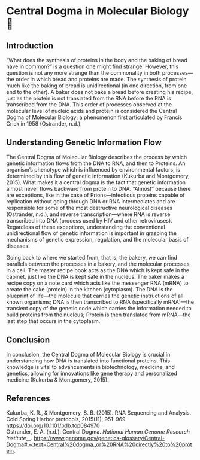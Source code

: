 # Central Dogma in Molecular Biology 🧬
## Introduction
“What does the synthesis of proteins in the body and the baking of bread have in common?” is a question one might find strange.
However, this question is not any more strange than the commonality in both processes—the order in which bread and proteins are made.
The synthesis of protein much like the baking of bread is unidirectional (in one direction, from one end to the other).
A baker does not bake a bread before creating his recipe, just as the protein is not translated from the RNA before the RNA is transcribed from the DNA.
This order of processes observed at the molecular level of nucleic acids and protein is considered the Central Dogma of Molecular Biology; a phenomenon first articulated by Francis Crick in 1958 (Ostrander, n.d.).
## Understanding Genetic Information Flow
The Central Dogma of Molecular Biology describes the process by which genetic information flows from the DNA to RNA, and then to Proteins. 
An organism’s phenotype which is influenced by environmental factors, is determined by this flow of genetic information (Kukurba and Montgomery, 2015). What makes it a central dogma is the fact that genetic information almost never flows backward from protein to DNA. 
“Almost” because there are exceptions, like in the case of Prions—infectious proteins capable of replication without going through DNA or RNA intermediates and are responsible for some of the most destructive neurological diseases (Ostrander, n.d.), and reverse transcription—where RNA is reverse transcribed into DNA (process used by HIV and other retroviruses).
Regardless of these exceptions, understanding the conventional unidirectional flow of genetic information is important in grasping the mechanisms of genetic expression, regulation, and the molecular basis of diseases.  

  
Going back to where we started from, that is, the bakery, we can find parallels between the processes in a bakery, and the molecular processes in a cell. The master recipe book acts as the DNA which is kept safe in the cabinet, just like the DNA is kept safe in the nucleus. The baker makes a recipe copy on a note card which acts like the messenger RNA (mRNA) to create the cake (protein) in the kitchen (cytoplasm). The DNA is the blueprint of life—the molecule that carries the genetic instructions of all known organisms; DNA is then transcribed to RNA (specifically mRNA)—the transient copy of the genetic code which carries the information needed to build proteins from the nucleus; Protein is then translated from mRNA—the last step that occurs in the cytoplasm.
## Conclusion
In conclusion, the Central Dogma of Molecular Biology is crucial in understanding how DNA is translated into functional proteins. This knowledge is vital to advancements in biotechnology, medicine, and genetics, allowing for innovations like gene therapy and personalized medicine (Kukurba & Montgomery, 2015).
## References
Kukurba, K. R., & Montgomery, S. B. (2015). RNA Sequencing and Analysis. Cold Spring Harbor protocols, 2015(11), 951–969. https://doi.org/10.1101/pdb.top084970  
Ostrander, E. A. (n.d.). Central Dogma. _National Human Genome Research Institute___. https://www.genome.gov/genetics-glossary/Central-Dogma#:~:text=Central%20dogma.,or%20RNA%20directly%20to%20protein.
